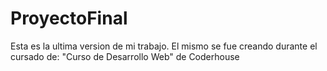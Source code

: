 # ProyectoFinal

Esta es la ultima version de mi trabajo. El mismo se fue creando durante el cursado de: "Curso de Desarrollo Web" de Coderhouse
